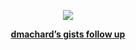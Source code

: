 <p align='center'>
  <img src="https://github-readme-stats.vercel.app/api/top-langs/?username=dmachard&layout=compact&show_icons=true&card_width=800" />
</p> 
<p align="center">
  <a href="https://dmachard.github.io/"><strong>dmachard’s gists follow up</strong></a>
</p>
